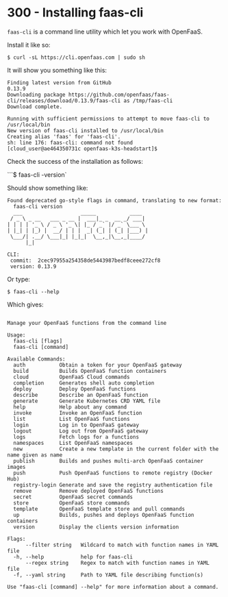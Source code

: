 # 300 - Installing faas-cli

```faas-cli``` is a command line utility which let you work with OpenFaaS.

Install it like so:

```$ curl -sL https://cli.openfaas.com | sudo sh```

It will show you something like this:

```
Finding latest version from GitHub
0.13.9
Downloading package https://github.com/openfaas/faas-cli/releases/download/0.13.9/faas-cli as /tmp/faas-cli
Download complete.

Running with sufficient permissions to attempt to move faas-cli to /usr/local/bin
New version of faas-cli installed to /usr/local/bin
Creating alias 'faas' for 'faas-cli'.
sh: line 176: faas-cli: command not found
[cloud_user@ae464350731c openfaas-k3s-headstart]$ 
```

Check the success of the installation as follows:

```$ faas-cli -version`

Should show something like:

```
Found deprecated go-style flags in command, translating to new format:
  faas-cli version
  ___                   _____           ____
 / _ \ _ __   ___ _ __ |  ___|_ _  __ _/ ___|
| | | | '_ \ / _ \ '_ \| |_ / _` |/ _` \___ \
| |_| | |_) |  __/ | | |  _| (_| | (_| |___) |
 \___/| .__/ \___|_| |_|_|  \__,_|\__,_|____/
      |_|

CLI:
 commit:  2cec97955a254358de5443987bedf8ceee272cf8
 version: 0.13.9
```

Or type:

```$ faas-cli --help```

Which gives:

```

Manage your OpenFaaS functions from the command line

Usage:
  faas-cli [flags]
  faas-cli [command]

Available Commands:
  auth           Obtain a token for your OpenFaaS gateway
  build          Builds OpenFaaS function containers
  cloud          OpenFaaS Cloud commands
  completion     Generates shell auto completion
  deploy         Deploy OpenFaaS functions
  describe       Describe an OpenFaaS function
  generate       Generate Kubernetes CRD YAML file
  help           Help about any command
  invoke         Invoke an OpenFaaS function
  list           List OpenFaaS functions
  login          Log in to OpenFaaS gateway
  logout         Log out from OpenFaaS gateway
  logs           Fetch logs for a functions
  namespaces     List OpenFaaS namespaces
  new            Create a new template in the current folder with the name given as name
  publish        Builds and pushes multi-arch OpenFaaS container images
  push           Push OpenFaaS functions to remote registry (Docker Hub)
  registry-login Generate and save the registry authentication file
  remove         Remove deployed OpenFaaS functions
  secret         OpenFaaS secret commands
  store          OpenFaaS store commands
  template       OpenFaaS template store and pull commands
  up             Builds, pushes and deploys OpenFaaS function containers
  version        Display the clients version information

Flags:
      --filter string   Wildcard to match with function names in YAML file
  -h, --help            help for faas-cli
      --regex string    Regex to match with function names in YAML file
  -f, --yaml string     Path to YAML file describing function(s)

Use "faas-cli [command] --help" for more information about a command.
```
